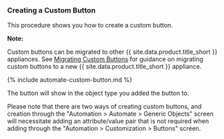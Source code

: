 ### Creating a Custom Button

This procedure shows you how to create a custom button.

**Note:**

Custom buttons can be migrated to other {{ site.data.product.title_short }} appliances. See
[Migrating Custom Buttons](#export-import-custom-button) for guidance on migrating custom buttons to a new {{ site.data.product.title_short }} appliance.

{% include automate-custom-button.md %}

The button will show in the object type you added the button to.

Please note that there are two ways of creating custom buttons, and creation through the "Automation > Automate > Generic Objects" screen will necessitate adding an attribute/value pair that is not required when adding through the "Automation > Customization > Buttons" screen.
